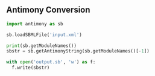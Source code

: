 ##  Antimony Conversion

```python
import antimony as sb

sb.loadSBMLFile('input.xml')

print(sb.getModuleNames())
sbstr = sb.getAntimonyString(sb.getModuleNames()[-1])

with open('output.sb', 'w') as f:
  f.write(sbstr)
```
